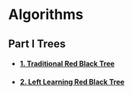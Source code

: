 # Algorithms

## Part I Trees
* #### [1. Traditional Red Black Tree](./notes/RedBlackTree.md)

* #### [2. Left Learning Red Black Tree](./notes/LLRB.md)